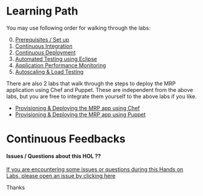 # Learning Path

You may use following order for walking through the labs:

0. [Prerequisites / Set up](https://github.com/Microsoft/PartsUnlimitedMRP/tree/master/docs/HOL_Set-Up-MRP)
1. [Continuous Integration](https://github.com/Microsoft/PartsUnlimitedMRP/tree/master/docs/HOL_Continuous-Integration)
2. [Continuous Deployment](https://github.com/Microsoft/PartsUnlimitedMRP/tree/master/docs/HOL_Continuous-Deployment)
3. [Automated Testing using Eclipse](https://github.com/Microsoft/PartsUnlimitedMRP/tree/master/docs/HOL_Automated-Testing)
4. [Application Performance Monitoring](https://github.com/Microsoft/PartsUnlimitedMRP/tree/master/docs/HOL_Application-Performance-Monitoring)
5. [Autoscaling & Load Testing](https://github.com/Microsoft/PartsUnlimitedMRP/tree/master/docs/HOL_Autoscaling-Load-Testing)

There are also 2 labs that walk through the steps to deploy the MRP application using Chef and Puppet. These are independent from the above labs, but you are free to integrate them yourself to the above labs if you like.

- [Provisioning & Deploying the MRP app using Chef](https://github.com/OguzPastirmaci/PartsUnlimitedMRP/tree/master/docs/HOL_Deploying-Using-Chef)
- [Provisioning & Deploying the MRP app using Puppet](https://github.com/OguzPastirmaci/PartsUnlimitedMRP/tree/master/docs/HOL_Deploying-Using-Puppet)


# Continuous Feedbacks

#### Issues / Questions about this HOL ??

[If you are encountering some issues or questions during this Hands on Labs, please open an issue by clicking here](https://github.com/Microsoft/PartsUnlimitedMRP/issues)

Thanks

